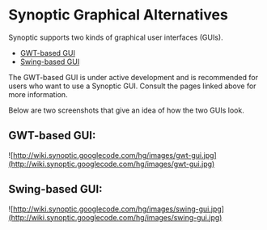 # Synoptic Graphical Alternatives #

Synoptic supports two kinds of graphical user interfaces (GUIs).
  * [GWT-based GUI](DocsWebAppTutorial.md)
  * [Swing-based GUI](SwingGUI.md)

The GWT-based GUI is under active development and is recommended for users who want to use a Synoptic GUI. Consult the pages linked above for more information.

Below are two screenshots that give an idea of how the two GUIs look.

## GWT-based GUI: ##

![http://wiki.synoptic.googlecode.com/hg/images/gwt-gui.jpg](http://wiki.synoptic.googlecode.com/hg/images/gwt-gui.jpg)


## Swing-based GUI: ##

![http://wiki.synoptic.googlecode.com/hg/images/swing-gui.jpg](http://wiki.synoptic.googlecode.com/hg/images/swing-gui.jpg)